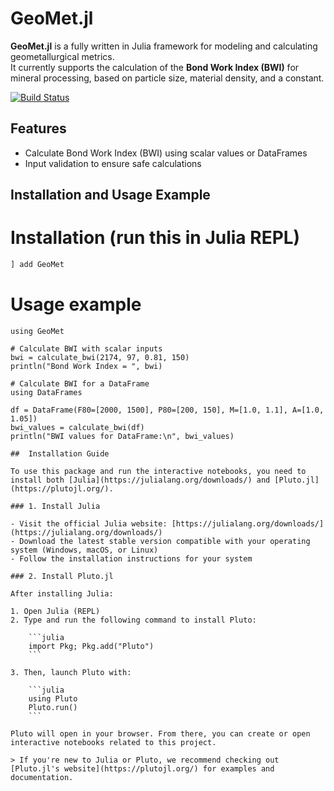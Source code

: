 # GeoMet.jl

**GeoMet.jl** is a fully written in Julia framework for modeling and calculating geometallurgical metrics.  
It currently supports the calculation of the **Bond Work Index (BWI)** for mineral processing, based on particle size, material density, and a constant.

[![Build Status](https://github.com/GeoMet-jl/GeoMet.jl/actions/workflows/CI.yml/badge.svg?branch=main)](https://github.com/GeoMet-jl/GeoMet.jl/actions/workflows/CI.yml?query=branch%3Amain)

## Features

- Calculate Bond Work Index (BWI) using scalar values or DataFrames
- Input validation to ensure safe calculations

## Installation and Usage Example

# Installation (run this in Julia REPL)

```julia
] add GeoMet

```
# Usage example
```
using GeoMet

# Calculate BWI with scalar inputs
bwi = calculate_bwi(2174, 97, 0.81, 150)
println("Bond Work Index = ", bwi)

# Calculate BWI for a DataFrame
using DataFrames

df = DataFrame(F80=[2000, 1500], P80=[200, 150], M=[1.0, 1.1], A=[1.0, 1.05])
bwi_values = calculate_bwi(df)
println("BWI values for DataFrame:\n", bwi_values)

##  Installation Guide

To use this package and run the interactive notebooks, you need to install both [Julia](https://julialang.org/downloads/) and [Pluto.jl](https://plutojl.org/).

### 1. Install Julia

- Visit the official Julia website: [https://julialang.org/downloads/](https://julialang.org/downloads/)
- Download the latest stable version compatible with your operating system (Windows, macOS, or Linux)
- Follow the installation instructions for your system

### 2. Install Pluto.jl

After installing Julia:

1. Open Julia (REPL)
2. Type and run the following command to install Pluto:

    ```julia
    import Pkg; Pkg.add("Pluto")
    ```

3. Then, launch Pluto with:

    ```julia
    using Pluto
    Pluto.run()
    ```

Pluto will open in your browser. From there, you can create or open interactive notebooks related to this project.

> If you're new to Julia or Pluto, we recommend checking out [Pluto.jl's website](https://plutojl.org/) for examples and documentation.
